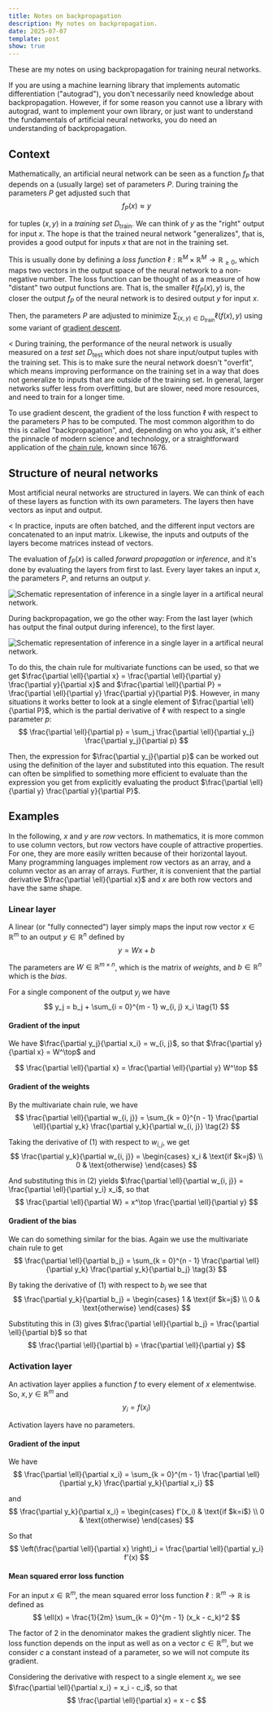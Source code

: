 ```yaml
---
title: Notes on backpropagation
description: My notes on backpropagation.
date: 2025-07-07
template: post
show: true
---
```


These are my notes on using backpropagation for training neural networks.

If you are using a machine learning library that implements automatic differentiation ("autograd"), you don't necessarily need knowledge about backpropagation. However, if for some reason you cannot use a library with autograd, want to implement your own library, or just want to understand the fundamentals of artificial neural networks, you do need an understanding of backpropagation.

## Context

Mathematically, an artificial neural network can be seen as a function $f_P$ that depends on a (usually large) set of parameters $P$. During training the parameters $P$ get adjusted such that
$$ f_P(x) \approx y $$

for tuples $(x, y)$ in a *training set* $D_\text{train}$. We can think of $y$ as the "right" output for input $x$. The hope is that the trained neural network "generalizes", that is, provides a good output for inputs $x$ that are not in the training set.

This is usually done by defining a *loss function* $\ell : \mathbb{R}^M \times \mathbb{R}^M \rightarrow \mathbb{R}_{\geq 0}$, which maps two vectors in the output space of the neural network to a non-negative number. The loss function can be thought of as a measure of how "distant" two output functions are. That is, the smaller $\ell(f_P(x), y)$ is, the closer the output $f_P$ of the neural network is to desired output $y$ for input $x$.

Then, the parameters $P$ are adjusted to minimize $\sum_{(x, y) \in D_\text{train}} \ell(f(x), y)$ using some variant of [gradient descent](https://en.wikipedia.org/wiki/Gradient_descent).

< During training, the performance of the neural network is usually measured on a *test set* $D_\text{test}$ which does not share input/output tuples with the training set. This is to make sure the neural network doesn't "overfit", which means improving performance on the training set in a way that does not generalize to inputs that are outside of the training set. In general, larger networks suffer less from overfitting, but are slower, need more resources, and need to train for a longer time.

To use gradient descent, the gradient of the loss function $\ell$ with respect to the parameters $P$ has to be computed. The most common algorithm to do this is called "backpropagation", and, depending on who you ask, it's either the pinnacle of modern science and technology, or a straightforward application of the [chain rule](https://en.wikipedia.org/wiki/Chain_rule), known since 1676.


## Structure of neural networks

Most artificial neural networks are structured in layers. We can think of each of these layers as function with its own parameters. The layers then have vectors as input and output.

< In practice, inputs are often batched, and the different input vectors are concatenated to an input matrix. Likewise, the inputs and outputs of the layers become matrices instead of vectors.

The evaluation of $f_P(x)$ is called *forward propagation* or *inference*, and it's done by evaluating the layers from first to last. Every layer takes an input $x$, the parameters $P$, and returns an output $y$.

![Schematic representation of inference in a single layer in a artifical neural network.](./images/inference.svg)

During backpropagation, we go the other way: From the last layer (which has output the final output during inference), to the first layer.

![Schematic representation of inference in a single layer in a artifical neural network.](./images/backprop.svg)

To do this, the chain rule for multivariate functions can be used, so that we get $\frac{\partial \ell}{\partial x} = \frac{\partial \ell}{\partial y} \frac{\partial y}{\partial x}$ and $\frac{\partial \ell}{\partial P} = \frac{\partial \ell}{\partial y} \frac{\partial y}{\partial P}$. However, in many situations it works better to look at a single element of $\frac{\partial \ell}{\partial P}$, which is the partial derivative of $\ell$ with respect to a single parameter $p$:
$$ \frac{\partial \ell}{\partial p} = \sum_j \frac{\partial \ell}{\partial y_j} \frac{\partial y_j}{\partial p} $$

Then, the expression for $\frac{\partial y_j}{\partial p}$ can be worked out using the definition of the layer and substituted into this equation. The result can often be simplified to something more efficient to evaluate than the expression you get from explicitly evaluating the product $\frac{\partial \ell}{\partial y} \frac{\partial y}{\partial P}$.


## Examples

In the following, $x$ and $y$ are *row* vectors. In mathematics, it is more common to use column vectors, but row vectors have couple of attractive properties. For one, they are more easily written because of their horizontal layout. Many programming languages implement row vectors as an array, and a column vector as an array of arrays. Further, it is convenient that the partial derivative $\frac{\partial \ell}{\partial x}$ and $x$ are both row vectors and have the same shape.


### Linear layer

A linear (or "fully connected") layer simply maps the input row vector $x \in \mathbb{R}^m$ to an output $y \in \mathbb{R}^n$ defined by
$$ y = Wx + b $$

The parameters are $W \in \mathbb{R}^{m \times n}$, which is the matrix of *weights*, and $b \in \mathbb{R}^n$ which is the *bias*.

For a single component of the output $y_j$ we have
$$ y_j = b_j + \sum_{i = 0}^{m - 1} w_{i, j} x_i \tag{1} $$


#### Gradient of the input

We have $\frac{\partial y_j}{\partial x_i} = w_{i, j}$, so that $\frac{\partial y}{\partial x} = W^\top$ and

$$ \frac{\partial \ell}{\partial x} = \frac{\partial \ell}{\partial y} W^\top $$


#### Gradient of the weights

By the multivariate chain rule, we have
$$ \frac{\partial \ell}{\partial w_{i, j}} = \sum_{k = 0}^{n - 1} \frac{\partial \ell}{\partial y_k} \frac{\partial y_k}{\partial w_{i, j}} \tag{2} $$

Taking the derivative of $(1)$ with respect to $w_{i, j}$, we get
$$
\frac{\partial y_k}{\partial w_{i, j}} =
\begin{cases}
x_i & \text{if $k=j$} \\
0 & \text{otherwise}
\end{cases}
$$

And substituting this in $(2)$ yields $\frac{\partial \ell}{\partial w_{i, j}} = \frac{\partial \ell}{\partial y_i} x_i$, so that
$$ \frac{\partial \ell}{\partial W} = x^\top \frac{\partial \ell}{\partial y} $$


#### Gradient of the bias

We can do something similar for the bias. Again we use the multivariate chain rule to get 
$$ \frac{\partial \ell}{\partial b_j} = \sum_{k = 0}^{n - 1} \frac{\partial \ell}{\partial y_k} \frac{\partial y_k}{\partial b_j} \tag{3} $$

By taking the derivative of $(1)$ with respect to $b_j$ we see that
$$
\frac{\partial y_k}{\partial b_j} =
\begin{cases}
1 & \text{if $k=j$} \\
0 & \text{otherwise}
\end{cases}
$$

Substituting this in $(3)$ gives $\frac{\partial \ell}{\partial b_j} = \frac{\partial \ell}{\partial b}$ so that
$$ \frac{\partial \ell}{\partial b} = \frac{\partial \ell}{\partial y} $$


### Activation layer

An activation layer applies a function $f$ to every element of $x$ elementwise. So, $x, y \in \mathbb{R}^m$ and
$$ y_i = f(x_i) $$

Activation layers have no parameters.


#### Gradient of the input

We have
$$ \frac{\partial \ell}{\partial x_i} = \sum_{k = 0}^{m - 1} \frac{\partial \ell}{\partial y_k} \frac{\partial y_k}{\partial x_i} $$

and
$$
\frac{\partial y_k}{\partial x_i} =
\begin{cases}
f'(x_i) & \text{if $k=i$} \\
0 & \text{otherwise}
\end{cases}
$$

So that
$$ \left(\frac{\partial \ell}{\partial x} \right)_i = \frac{\partial \ell}{\partial y_i} f'(x) $$


#### Mean squared error loss function

For an input $x \in \mathbb{R}^m$, the mean squared error loss function $\ell : \mathbb{R}^m \rightarrow \mathbb{R}$ is defined as
$$ \ell(x) = \frac{1}{2m} \sum_{k = 0}^{m - 1} (x_k - c_k)^2 $$

The factor of 2 in the denominator makes the gradient slightly nicer. The loss function depends on the input as well as on a vector $c \in \mathbb{R}^m$, but we consider $c$ a constant instead of a parameter, so we will not compute its gradient.

Considering the derivative with respect to a single element $x_i$, we see $\frac{\partial \ell}{\partial x_i} = x_i - c_i$, so that
$$ \frac{\partial \ell}{\partial x} = x - c $$
